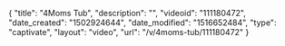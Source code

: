 {
    "title": "4Moms Tub",
    "description": "",
    "videoid": "111180472",
    "date_created": "1502924644",
    "date_modified": "1516652484",
    "type": "captivate",
    "layout": "video",
    "url": "\/v\/4moms-tub\/111180472"
}